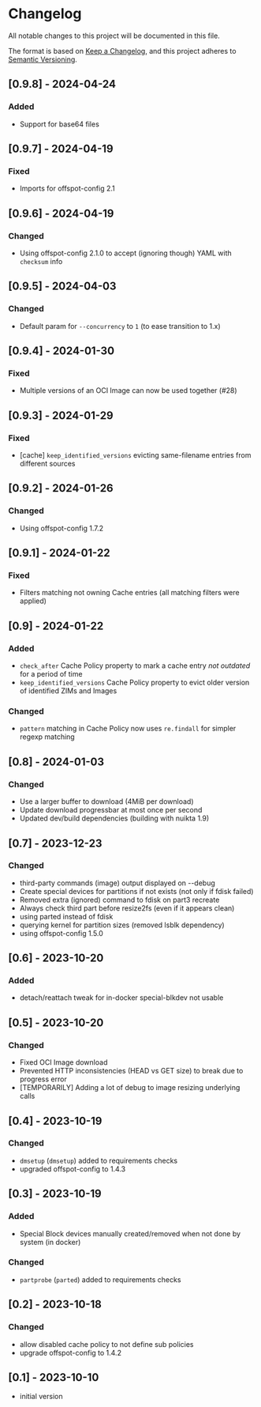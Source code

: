 # Changelog

All notable changes to this project will be documented in this file.

The format is based on [Keep a Changelog](https://keepachangelog.com/en/1.0.0/),
and this project adheres to [Semantic Versioning](https://semver.org/spec/v2.0.0.html).

## [0.9.8] - 2024-04-24

### Added

- Support for base64 files

## [0.9.7] - 2024-04-19

### Fixed

- Imports for offspot-config 2.1

## [0.9.6] - 2024-04-19

### Changed

- Using offspot-config 2.1.0 to accept (ignoring though) YAML with `checksum` info

## [0.9.5] - 2024-04-03

### Changed

- Default param for `--concurrency` to `1` (to ease transition to 1.x)

## [0.9.4] - 2024-01-30

### Fixed

- Multiple versions of an OCI Image can now be used together (#28)

## [0.9.3] - 2024-01-29

### Fixed

- [cache] `keep_identified_versions` evicting same-filename entries from different sources

## [0.9.2] - 2024-01-26

### Changed

- Using offspot-config 1.7.2

## [0.9.1] - 2024-01-22

### Fixed

- Filters matching not owning Cache entries (all matching filters were applied)

## [0.9] - 2024-01-22

### Added

- `check_after` Cache Policy property to mark a cache entry _not outdated_ for a period of time
- `keep_identified_versions` Cache Policy property to evict older version of identified ZIMs and Images

### Changed

- `pattern` matching in Cache Policy now uses `re.findall` for simpler regexp matching

## [0.8] - 2024-01-03

### Changed

- Use a larger buffer to download (4MiB per download)
- Update download progressbar at most once per second
- Updated dev/build dependencies (building with nuikta 1.9)

## [0.7] - 2023-12-23

### Changed

- third-party commands (image) output displayed on --debug
- Create special devices for partitions if not exists (not only if fdisk failed)
- Removed extra (ignored) command to fdisk on part3 recreate
- Always check third part before resize2fs (even if it appears clean)
- using parted instead of fdisk
- querying kernel for partition sizes (removed lsblk dependency)
- using offspot-config 1.5.0

## [0.6] - 2023-10-20

### Added

- detach/reattach tweak for in-docker special-blkdev not usable

## [0.5] - 2023-10-20

### Changed

- Fixed OCI Image download
- Prevented HTTP inconsistencies (HEAD vs GET size) to break due to progress error
- [TEMPORARILY] Adding a lot of debug to image resizing underlying calls

## [0.4] - 2023-10-19

### Changed

- `dmsetup` (`dmsetup`) added to requirements checks
- upgraded offspot-config to 1.4.3

## [0.3] - 2023-10-19

### Added

- Special Block devices manually created/removed when not done by system (in docker)

### Changed

- `partprobe` (`parted`) added to requirements checks

## [0.2] - 2023-10-18

### Changed

- allow disabled cache policy to not define sub policies
- upgrade offspot-config to 1.4.2


## [0.1] - 2023-10-10

- initial version
